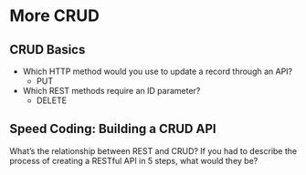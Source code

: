 # More CRUD
## CRUD Basics
* Which HTTP method would you use to update a record through an API?
  * PUT
* Which REST methods require an ID parameter?
  * DELETE

## Speed Coding: Building a CRUD API
What’s the relationship between REST and CRUD?
If you had to describe the process of creating a RESTful API in 5 steps, what would they be?
